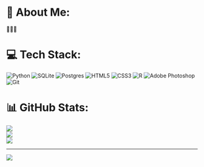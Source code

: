 # 💫 About Me:
🤙🤙🤙


# 💻 Tech Stack:
![Python](https://img.shields.io/badge/python-3670A0?style=flat&logo=python&logoColor=ffdd54) ![SQLite](https://img.shields.io/badge/sqlite-%2307405e.svg?style=flat&logo=sqlite&logoColor=white) ![Postgres](https://img.shields.io/badge/postgres-%23316192.svg?style=flat&logo=postgresql&logoColor=white) ![HTML5](https://img.shields.io/badge/html5-%23E34F26.svg?style=flat&logo=html5&logoColor=white) ![CSS3](https://img.shields.io/badge/css3-%231572B6.svg?style=flat&logo=css3&logoColor=white) ![R](https://img.shields.io/badge/r-%23276DC3.svg?style=flat&logo=r&logoColor=white) ![Adobe Photoshop](https://img.shields.io/badge/adobe%20photoshop-%2331A8FF.svg?style=flat&logo=adobe%20photoshop&logoColor=white) ![Git](https://img.shields.io/badge/git-%23F05033.svg?style=flat&logo=git&logoColor=white)
# 📊 GitHub Stats:
![](https://github-readme-stats.vercel.app/api?username=wTeamMate&theme=dark&hide_border=false&include_all_commits=false&count_private=false)<br/>
![](https://nirzak-streak-stats.vercel.app/?user=wTeamMate&theme=dark&hide_border=false)<br/>
![](https://github-readme-stats.vercel.app/api/top-langs/?username=wTeamMate&theme=dark&hide_border=false&include_all_commits=false&count_private=false&layout=compact)

---
[![](https://visitcount.itsvg.in/api?id=wTeamMate&icon=0&color=2)](https://visitcount.itsvg.in)

<!-- Proudly created with GPRM ( https://gprm.itsvg.in ) -->
